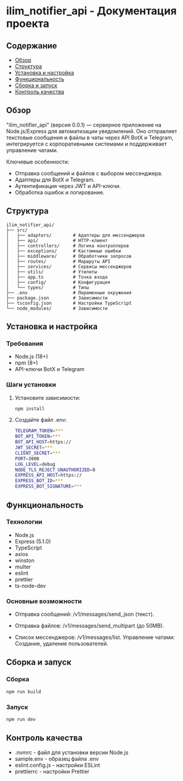 # ilim_notifier_api - Документация проекта

## Содержание

- [Обзор](#обзор)
- [Структура](#структура)
- [Установка и настройка](#установка-и-настройка)
- [Функциональность](#функциональность)
- [Сборка и запуск](#сборка-и-запуск)
- [Контроль качества](#контроль-качества)

## Обзор

"ilim_notifier_api" (версия 0.0.1) — серверное приложение на Node.js/Express для автоматизации уведомлений. Оно отправляет текстовые сообщения и файлы в чаты через API BotX и Telegram, интегрируется с корпоративными системами и поддерживает управление чатами. 


Ключевые особенности:

- Отправка сообщений и файлов с выбором мессенджера.
- Адаптеры для BotX и Telegram.
- Аутентификация через JWT и API-ключи.
- Обработка ошибок и логирование.

## Структура

```
ilim_notifier_api/
├── src/
│   ├── adapters/        # Адаптеры для мессенджеров
│   ├── api/             # HTTP-клиент
│   ├── controllers/     # Логика контроллеров
│   ├── exceptions/      # Кастомные ошибки
│   ├── middleware/      # Обработчики запросов
│   ├── routes/          # Маршруты API
│   ├── services/        # Сервисы мессенджеров
│   ├── utils/           # Утилиты
│   ├── app.ts           # Точка входа
│   ├── config/          # Конфигурация
│   └── types/           # Типы
├── .env                 # Переменные окружения
├── package.json         # Зависимости
├── tsconfig.json        # Настройки TypeScript
└── node_modules/        # Зависимости
```

## Установка и настройка

### Требования

- Node.js (18+)
- npm (8+)
- API-ключи BotX и Telegram


### Шаги установки

1. Установите зависимости:

   ```bash
   npm install
   ```

2. Создайте файл .env:
   ```bash
   TELEGRAM_TOKEN=***
   BOT_API_TOKEN=***
   BOT_API_HOST=https://
   JWT_SECRET=***
   CLIENT_SECRET=***
   PORT=3000
   LOG_LEVEL=debug
   NODE_TLS_REJECT_UNAUTHORIZED=0
   EXPRESS_API_HOST=https://
   EXPRESS_BOT_ID=***
   EXPRESS_BOT_SIGNATURE=***
   ```

## Функциональность

### Технологии

- Node.js 
- Express (5.1.0)
- TypeScript
- axios
- winston
- multer
- eslint
- prettier
- ts-node-dev

### Основные возможности

- Отправка сообщений: /v1/messages/send_json (текст).

- Отправка файлов: /v1/messages/send_multipart (до 50MB).

- Список мессенджеров: /v1/messages/list.
  Управление чатами: Создание, удаление пользователей.

## Сборка и запуск

### Сборка

```bash
npm run build
```

### Запуск

```bash
npm run dev
```

## Контроль качества

- .nvmrc - файл для установки версии Node.js
- sample.env - образец файла .env
- eslint.config.js - настройки ESLint
- prettierrc - настройки Prettier

